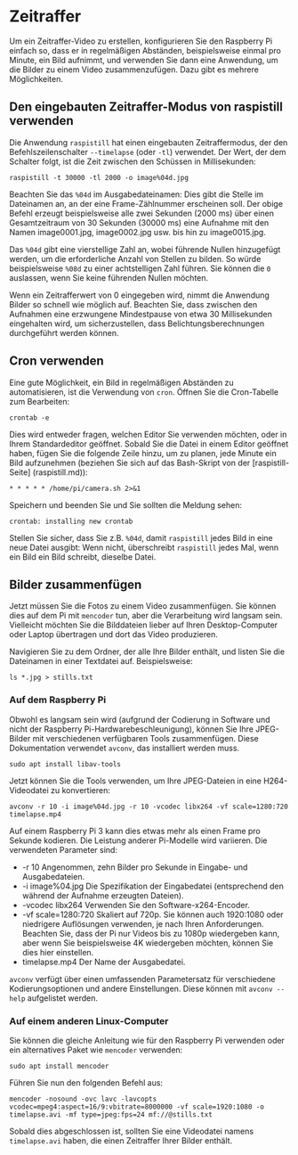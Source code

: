 # Zeitraffer

Um ein Zeitraffer-Video zu erstellen, konfigurieren Sie den Raspberry Pi einfach so, dass er in regelmäßigen Abständen, beispielsweise einmal pro Minute, ein Bild aufnimmt, und verwenden Sie dann eine Anwendung, um die Bilder zu einem Video zusammenzufügen. Dazu gibt es mehrere Möglichkeiten.

## Den eingebauten Zeitraffer-Modus von raspistill verwenden

Die Anwendung `raspistill` hat einen eingebauten Zeitraffermodus, der den Befehlszeilenschalter `--timelapse` (oder `-tl`) verwendet. Der Wert, der dem Schalter folgt, ist die Zeit zwischen den Schüssen in Millisekunden:
```
raspistill -t 30000 -tl 2000 -o image%04d.jpg
```
Beachten Sie das `%04d` im Ausgabedateinamen: Dies gibt die Stelle im Dateinamen an, an der eine Frame-Zählnummer erscheinen soll. Der obige Befehl erzeugt beispielsweise alle zwei Sekunden (2000 ms) über einen Gesamtzeitraum von 30 Sekunden (30000 ms) eine Aufnahme mit den Namen image0001.jpg, image0002.jpg usw. bis hin zu image0015.jpg.

Das `%04d` gibt eine vierstellige Zahl an, wobei führende Nullen hinzugefügt werden, um die erforderliche Anzahl von Stellen zu bilden. So würde beispielsweise `%08d` zu einer achtstelligen Zahl führen. Sie können die `0` auslassen, wenn Sie keine führenden Nullen möchten.

Wenn ein Zeitrafferwert von 0 eingegeben wird, nimmt die Anwendung Bilder so schnell wie möglich auf. Beachten Sie, dass zwischen den Aufnahmen eine erzwungene Mindestpause von etwa 30 Millisekunden eingehalten wird, um sicherzustellen, dass Belichtungsberechnungen durchgeführt werden können.

## Cron verwenden

Eine gute Möglichkeit, ein Bild in regelmäßigen Abständen zu automatisieren, ist die Verwendung von `cron`. Öffnen Sie die Cron-Tabelle zum Bearbeiten:

```
crontab -e
```

Dies wird entweder fragen, welchen Editor Sie verwenden möchten, oder in Ihrem Standardeditor geöffnet. Sobald Sie die Datei in einem Editor geöffnet haben, fügen Sie die folgende Zeile hinzu, um zu planen, jede Minute ein Bild aufzunehmen (beziehen Sie sich auf das Bash-Skript von der [raspistill-Seite] (raspistill.md)):

```
* * * * * /home/pi/camera.sh 2>&1
```

Speichern und beenden Sie und Sie sollten die Meldung sehen:

```
crontab: installing new crontab
```

Stellen Sie sicher, dass Sie z.B. `%04d`, damit `raspistill` jedes Bild in eine neue Datei ausgibt: Wenn nicht, überschreibt `raspistill` jedes Mal, wenn ein Bild ein Bild schreibt, dieselbe Datei.

## Bilder zusammenfügen

Jetzt müssen Sie die Fotos zu einem Video zusammenfügen. Sie können dies auf dem Pi mit `mencoder` tun, aber die Verarbeitung wird langsam sein. Vielleicht möchten Sie die Bilddateien lieber auf Ihren Desktop-Computer oder Laptop übertragen und dort das Video produzieren.

Navigieren Sie zu dem Ordner, der alle Ihre Bilder enthält, und listen Sie die Dateinamen in einer Textdatei auf. Beispielsweise:

```
ls *.jpg > stills.txt
```
### Auf dem Raspberry Pi

Obwohl es langsam sein wird (aufgrund der Codierung in Software und nicht der Raspberry Pi-Hardwarebeschleunigung), können Sie Ihre JPEG-Bilder mit verschiedenen verfügbaren Tools zusammenfügen. Diese Dokumentation verwendet `avconv`, das installiert werden muss.
```
sudo apt install libav-tools
```
Jetzt können Sie die Tools verwenden, um Ihre JPEG-Dateien in eine H264-Videodatei zu konvertieren:
```
avconv -r 10 -i image%04d.jpg -r 10 -vcodec libx264 -vf scale=1280:720 timelapse.mp4
```
Auf einem Raspberry Pi 3 kann dies etwas mehr als einen Frame pro Sekunde kodieren. Die Leistung anderer Pi-Modelle wird variieren. Die verwendeten Parameter sind:

 - -r 10 Angenommen, zehn Bilder pro Sekunde in Eingabe- und Ausgabedateien.
 - -i image%04.jpg Die Spezifikation der Eingabedatei (entsprechend den während der Aufnahme erzeugten Dateien).
 - -vcodec libx264 Verwenden Sie den Software-x264-Encoder.
 - -vf scale=1280:720 Skaliert auf 720p. Sie können auch 1920:1080 oder niedrigere Auflösungen verwenden, je nach Ihren Anforderungen. Beachten Sie, dass der Pi nur Videos bis zu 1080p wiedergeben kann, aber wenn Sie beispielsweise 4K wiedergeben möchten, können Sie dies hier einstellen.
 - timelapse.mp4 Der Name der Ausgabedatei.

`avconv` verfügt über einen umfassenden Parametersatz für verschiedene Kodierungsoptionen und andere Einstellungen. Diese können mit `avconv --help` aufgelistet werden.

### Auf einem anderen Linux-Computer

Sie können die gleiche Anleitung wie für den Raspberry Pi verwenden oder ein alternatives Paket wie `mencoder` verwenden:

```
sudo apt install mencoder
```

Führen Sie nun den folgenden Befehl aus:

```
mencoder -nosound -ovc lavc -lavcopts vcodec=mpeg4:aspect=16/9:vbitrate=8000000 -vf scale=1920:1080 -o timelapse.avi -mf type=jpeg:fps=24 mf://@stills.txt
```

Sobald dies abgeschlossen ist, sollten Sie eine Videodatei namens `timelapse.avi` haben, die einen Zeitraffer Ihrer Bilder enthält.